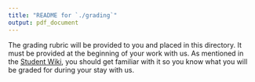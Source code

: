 ```yaml
---
title: "README for `./grading`"
output: pdf_document
---
```


The grading rubric will be provided to you and placed in this directory. It must be provided at the beginning of your work with us. As mentioned in the [Student Wiki](https://unlimited.ethz.ch/display/ghestudents/GHE+students+Wiki), you should get familiar with it so you know what you will be graded for during your stay with us.